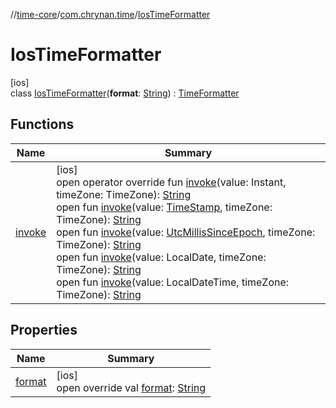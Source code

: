 //[time-core](../../../index.md)/[com.chrynan.time](../index.md)/[IosTimeFormatter](index.md)

# IosTimeFormatter

[ios]\
class [IosTimeFormatter](index.md)(**format**: [String](https://kotlinlang.org/api/latest/jvm/stdlib/kotlin/-string/index.html)) : [TimeFormatter](../-time-formatter/index.md)

## Functions

| Name | Summary |
|---|---|
| [invoke](invoke.md) | [ios]<br>open operator override fun [invoke](invoke.md)(value: Instant, timeZone: TimeZone): [String](https://kotlinlang.org/api/latest/jvm/stdlib/kotlin/-string/index.html)<br>open fun [invoke](index.md#-529041462%2FFunctions%2F74489539)(value: [TimeStamp](../-time-stamp/index.md), timeZone: TimeZone): [String](https://kotlinlang.org/api/latest/jvm/stdlib/kotlin/-string/index.html)<br>open fun [invoke](index.md#-427062329%2FFunctions%2F74489539)(value: [UtcMillisSinceEpoch](../-utc-millis-since-epoch/index.md), timeZone: TimeZone): [String](https://kotlinlang.org/api/latest/jvm/stdlib/kotlin/-string/index.html)<br>open fun [invoke](index.md#-1377612210%2FFunctions%2F74489539)(value: LocalDate, timeZone: TimeZone): [String](https://kotlinlang.org/api/latest/jvm/stdlib/kotlin/-string/index.html)<br>open fun [invoke](index.md#968901505%2FFunctions%2F74489539)(value: LocalDateTime, timeZone: TimeZone): [String](https://kotlinlang.org/api/latest/jvm/stdlib/kotlin/-string/index.html) |

## Properties

| Name | Summary |
|---|---|
| [format](format.md) | [ios]<br>open override val [format](format.md): [String](https://kotlinlang.org/api/latest/jvm/stdlib/kotlin/-string/index.html) |
